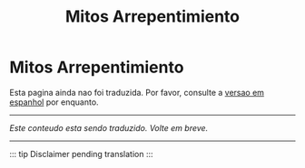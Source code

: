 ﻿---
title: Mitos Arrepentimiento
---

<!-- TODO: translation missing -->

# Mitos Arrepentimiento

Esta pagina ainda nao foi traduzida. Por favor, consulte a [versao em espanhol](/es/mitos-arrepentimiento) por enquanto.

---

*Este conteudo esta sendo traduzido. Volte em breve.*

---

::: tip
Disclaimer pending translation
:::
